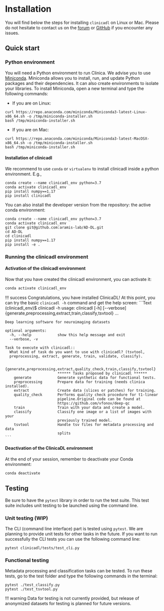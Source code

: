 # Installation

You will find below the steps for installing `clinicadl` on Linux or Mac.
Please do not hesitate to contact us on the
[forum](https://groups.google.com/forum/#!forum/clinica-user) or
[GitHub](https://github.com/aramis-lab/AD-DL/issues)
if you encounter any issues.


## Quick start

### Python environment
You will need a Python environment to run Clinica. We advise you to
use [Miniconda](https://docs.conda.io/en/latest/miniconda.html).
Miniconda allows you to install, run, and update Python packages and their
dependencies. It can also create environments to isolate your libraries.
To install Miniconda, open a new terminal and type the following commands:

- If you are on Linux:
```{.sourceCode .bash}
curl https://repo.anaconda.com/miniconda/Miniconda3-latest-Linux-x86_64.sh -o /tmp/miniconda-installer.sh
bash /tmp/miniconda-installer.sh
```

- If you are on Mac:
```{.sourceCode .bash}
curl https://repo.anaconda.com/miniconda/Miniconda3-latest-MacOSX-x86_64.sh -o /tmp/miniconda-installer.sh
bash /tmp/miniconda-installer.sh
```

#### Installation of clinicadl


We recommend to use `conda` or `virtualenv` to  install clinicadl inside a
python environment. E.g.,

```{.sourceCode .bash}
conda create --name clinicadl_env python=3.7
conda activate clinicadl_env
pip install numpy==1.17
pip install clinicadl
```

You can also install the developer version from the repository:
the active conda environment:

```{.sourceCode .bash}
conda create --name clinicadl_env python=3.7
conda activate clinicadl_env
git clone git@github.com:aramis-lab/AD-DL.git
cd AD-DL
cd clinicadl
pip install numpy==1.17
pip install -e .
```

### Running the clinicadl environment
#### Activation of the clinicadl environment

Now that you have created the clinicadl environment, you can activate it:

```bash
conda activate clinicadl_env
```

!!! success
    Congratulations, you have installed ClinicaDL! At this point, you can try the
    basic `clinicadl -h` command and get the help screen:
    ```Text
    (clinicadl_env)$ clinicadl -h
    usage: clinicadl [-h] [--verbose]
                     {generate,preprocessing,extract,train,classify,tsvtool} ...

    Deep learning software for neuroimaging datasets

    optional arguments:
      -h, --help            show this help message and exit
      --verbose, -v

    Task to execute with clinicadl::
      What kind of task do you want to use with clinicadl? (tsvtool,
      preprocessing, extract, generate, train, validate, classify).

      {generate,preprocessing,extract,quality_check,train,classify,tsvtool}
                            ****** Tasks proposed by clinicadl ******
        generate            Generate synthetic data for functional tests.
        preprocessing       Prepare data for training (needs clinica installed).
        extract             Create data (slices or patches) for training.
        quality_check       Performs quality check procedure for t1-linear
                            pipeline.Original code can be found at
                            https://github.com/vfonov/deep-qc
        train               Train with your data and create a model.
        classify            Classify one image or a list of images with your
                            previously trained model.
        tsvtool             Handle tsv files for metadata processing and data
                            splits
    ```


#### Deactivation of the ClinicaDL environment
At the end of your session, remember to deactivate your Conda environment:
```bash
conda deactivate
```


## Testing

Be sure to have the `pytest` library in order to run the test suite.
This test suite includes unit testing to be launched using the command line.

### Unit testing (WIP)

The CLI (command line interface) part is tested using `pytest`. We are planning
to provide unit tests for other tasks in the future. If you want to run
successfully the CLI tests you can use the following command line:

```{.sourceCode .bash}
pytest clinicadl/tests/test_cli.py
```

### Functional testing

Metadata processing and classification tasks can be tested. 
To run these tests, go to the test folder and type the following
commands in the terminal:

```{.sourceCode .bash}
pytest ./test_classify.py
pytest ./test_tsvtool.py
```

!!! warning
    Data for testing is not currently provided, 
    but release of anonymized datasets for testing is planned for future versions.
